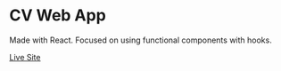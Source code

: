 # CV Web App

Made with React. Focused on using functional components with hooks.

[Live Site](https://henriquezna.github.io/cv-app/)